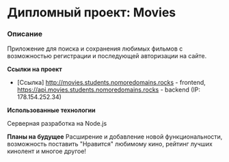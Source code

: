 # Дипломный проект: Movies

### Описание

Приложение для поиска и сохранения любимых фильмов с возможностью регистрации и последующей авторизации на сайте.

**Ссылки на проект**

* [Ссылка] http://movies.students.nomoredomains.rocks - frontend, https://api.movies.students.nomoredomains.rocks - backend (IP: 178.154.252.34)

**Использованные технологии**

Серверная разработка на Node.js

**Планы на будущее**
Расширение и добавление новой функциональности, возможность поставить "Нравится" любимому кино, рейтинг лучших кинолент и многое другое!
